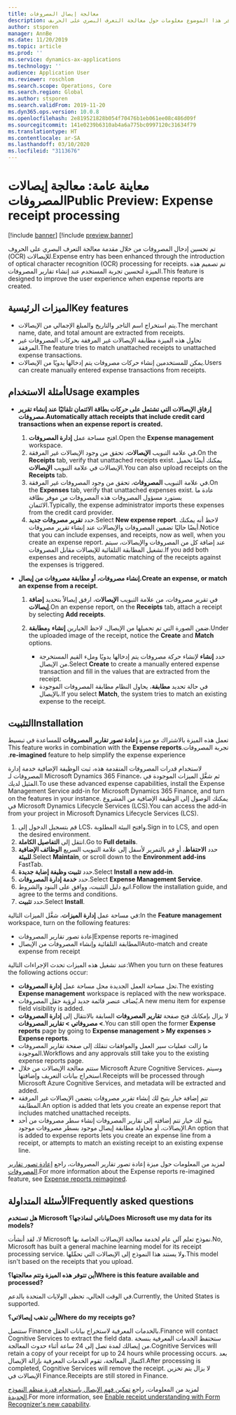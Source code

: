```yaml
---
title: معالجة إيصال المصروفات
description: يوفر هذا الموضوع معلومات حول معالجة التعرف البصري على الحرىف (OCR) للإيصالات. تم تصميم هذه الميزة لتحسين تجربة المستخدم عند إنشاء تقارير المصروفات في Microsoft Dynamics 365 Finance.
author: stsporen
manager: AnnBe
ms.date: 11/20/2019
ms.topic: article
ms.prod: ''
ms.service: dynamics-ax-applications
ms.technology: ''
audience: Application User
ms.reviewer: roschlom
ms.search.scope: Operations, Core
ms.search.region: Global
ms.author: stsporen
ms.search.validFrom: 2019-11-20
ms.dyn365.ops.version: 10.0.8
ms.openlocfilehash: 2e819521828b054f70476b1eb061ee08c486d09f
ms.sourcegitcommit: 141e0239b6310ab4a6a775bc0997120c31634f79
ms.translationtype: HT
ms.contentlocale: ar-SA
ms.lasthandoff: 03/10/2020
ms.locfileid: "3113676"
---
```

# <a name="public-preview-expense-receipt-processing"></a><span data-ttu-id="fa07b-104">معاينة عامة: معالجة إيصالات المصروفات</span><span class="sxs-lookup"><span data-stu-id="fa07b-104">Public Preview: Expense receipt processing</span></span>

[!include [banner](../includes/banner.md)]
[!include [preview banner](../includes/preview-banner.md)]


<span data-ttu-id="fa07b-105">تم تحسين إدخال المصروفات من خلال مقدمة معالجة التعرف البصري على الحروف (OCR) للإيصالات.</span><span class="sxs-lookup"><span data-stu-id="fa07b-105">Expense entry has been enhanced through the introduction of optical character recognition (OCR) processing for receipts.</span></span> <span data-ttu-id="fa07b-106">تم تصميم هذه الميزة لتحسين تجربة المستخدم عند إنشاء تقارير المصروفات.</span><span class="sxs-lookup"><span data-stu-id="fa07b-106">This feature is designed to improve the user experience when expense reports are created.</span></span>

## <a name="key-features"></a><span data-ttu-id="fa07b-107">الميزات الرئيسية</span><span class="sxs-lookup"><span data-stu-id="fa07b-107">Key features</span></span>

- <span data-ttu-id="fa07b-108">يتم استخراج اسم التاجر والتاريخ والمبلغ الإجمالي من الإيصالات.</span><span class="sxs-lookup"><span data-stu-id="fa07b-108">The merchant name, date, and total amount are extracted from receipts.</span></span>
- <span data-ttu-id="fa07b-109">تحاول هذه الميزة مطابقة الإيصالات غير المرفقة بحركات المصروفات غير المرفقة.</span><span class="sxs-lookup"><span data-stu-id="fa07b-109">The feature tries to match unattached receipts to unattached expense transactions.</span></span>
- <span data-ttu-id="fa07b-110">يمكن للمستخدمين إنشاء حركات مصروفات يتم إدخالها يدويًا من الإيصالات.</span><span class="sxs-lookup"><span data-stu-id="fa07b-110">Users can create manually entered expense transactions from receipts.</span></span>

## <a name="usage-examples"></a><span data-ttu-id="fa07b-111">أمثلة الاستخدام</span><span class="sxs-lookup"><span data-stu-id="fa07b-111">Usage examples</span></span>

- <span data-ttu-id="fa07b-112">**إرفاق الإيصالات التي تشتمل على حركات بطاقة الائتمان تلقائيًا عند إنشاء تقرير مصروفات.**</span><span class="sxs-lookup"><span data-stu-id="fa07b-112">**Automatically attach receipts that include credit card transactions when an expense report is created.**</span></span>

    1. <span data-ttu-id="fa07b-113">افتح مساحة عمل **إدارة المصروفات**.</span><span class="sxs-lookup"><span data-stu-id="fa07b-113">Open the **Expense management** workspace.</span></span>
    2. <span data-ttu-id="fa07b-114">في علامة التبويب **الإيصالات**، تحقق من وجود الإيصالات غير المرفقة.</span><span class="sxs-lookup"><span data-stu-id="fa07b-114">On the **Receipts** tab, verify that unattached receipts exist.</span></span> <span data-ttu-id="fa07b-115">يمكنك أيضًا تحميل الإيصالات في علامة التبويب **الإيصالات**.</span><span class="sxs-lookup"><span data-stu-id="fa07b-115">You can also upload receipts on the **Receipts** tab.</span></span>
    3. <span data-ttu-id="fa07b-116">في علامة التبويب **المصروفات**، تحقق من وجود المصروفات غير المرفقة.</span><span class="sxs-lookup"><span data-stu-id="fa07b-116">On the **Expenses** tab, verify that unattached expenses exist.</span></span> <span data-ttu-id="fa07b-117">عادة ما يستورد مسؤول المصروفات هذه المصروفات من موفر بطاقة الائتمان.</span><span class="sxs-lookup"><span data-stu-id="fa07b-117">Typically, the expense administrator imports these expenses from the credit card provider.</span></span>
    4. <span data-ttu-id="fa07b-118">حدد  **تقرير مصروفات جديد**.</span><span class="sxs-lookup"><span data-stu-id="fa07b-118">Select **New expense report**.</span></span> <span data-ttu-id="fa07b-119">لاحظ أنه يمكنك أيضًا حاليًا تضمين المصروفات والإيصالات عند إنشاء تقرير مصروفات.</span><span class="sxs-lookup"><span data-stu-id="fa07b-119">Notice that you can include expenses, and receipts, now as well, when you create an expense report.</span></span> <span data-ttu-id="fa07b-120">عند إضافة كل من المصروفات والإيصالات، سيتم تشغيل المطابقة التلقائية للإيصالات مقابل المصروفات.</span><span class="sxs-lookup"><span data-stu-id="fa07b-120">If you add both expenses and receipts, automatic matching of the receipts against the expenses is triggered.</span></span>

- <span data-ttu-id="fa07b-121">**إنشاء مصروفات، أو مطابقة مصروفات من إيصال.**</span><span class="sxs-lookup"><span data-stu-id="fa07b-121">**Create an expense, or match an expense from a receipt.**</span></span>

    1. <span data-ttu-id="fa07b-122">في تقرير مصروفات، من علامة التبويب **الإيصالات**، ارفق إيصالاً بتحديد **إضافة إيصالات**.</span><span class="sxs-lookup"><span data-stu-id="fa07b-122">On an expense report, on the **Receipts** tab, attach a receipt by selecting **Add receipts**.</span></span>
    2. <span data-ttu-id="fa07b-123">ضمن الصورة التي تم تحميلها من الإيصال، لاحظ الخيارين **إنشاء** و**مطابقة**.</span><span class="sxs-lookup"><span data-stu-id="fa07b-123">Under the uploaded image of the receipt, notice the **Create** and **Match** options.</span></span>

        - <span data-ttu-id="fa07b-124">حدد **إنشاء** لإنشاء حركة مصروفات يتم إدخالها يدويًا وملء القيم المستخرجة من الإيصال.</span><span class="sxs-lookup"><span data-stu-id="fa07b-124">Select **Create** to create a manually entered expense transaction and fill in the values that are extracted from the receipt.</span></span>
        - <span data-ttu-id="fa07b-125">في حالة تحديد **مطابقة**، يحاول النظام مطابقة المصروفات الموجودة بالإيصال.</span><span class="sxs-lookup"><span data-stu-id="fa07b-125">If you select **Match**, the system tries to match an existing expense to the receipt.</span></span>

## <a name="installation"></a><span data-ttu-id="fa07b-126">التثبيت</span><span class="sxs-lookup"><span data-stu-id="fa07b-126">Installation</span></span>

<span data-ttu-id="fa07b-127">تعمل هذه الميزة بالاشتراك مع ميزة **‏‫إعادة تصور تقارير المصروفات** للمساعدة في تبسيط تجربة المصروفات.</span><span class="sxs-lookup"><span data-stu-id="fa07b-127">This feature works in combination with the **Expense reports re-imagined** feature to help simplify the expense experience.</span></span>

<span data-ttu-id="fa07b-128">لاستخدام قدرات المصروفات المتقدمة هذه، ثبت الوظيفة الإضافية خدمة إدارة المصروفات لـ Microsoft Dynamics 365 Finance، ثم شغَّل الميزات الموجودة في المثيل لديك.</span><span class="sxs-lookup"><span data-stu-id="fa07b-128">To use these advanced expense capabilities, install the Expense Management Service add-in for Microsoft Dynamics 365 Finance, and turn on the features in your instance.</span></span> <span data-ttu-id="fa07b-129">يمكنك الوصول إلى الوظيفة الإضافية من المشروع في Microsoft Dynamics Lifecycle Services (LCS).</span><span class="sxs-lookup"><span data-stu-id="fa07b-129">You can access the add-in from your project in Microsoft Dynamics Lifecycle Services (LCS).</span></span>

1. <span data-ttu-id="fa07b-130">قم بتسجيل الدخول إلى LCS، وافتح البيئة المطلوبة.</span><span class="sxs-lookup"><span data-stu-id="fa07b-130">Sign in to LCS, and open the desired environment.</span></span>
2. <span data-ttu-id="fa07b-131">انتقل إلى **التفاصيل الكاملة**.</span><span class="sxs-lookup"><span data-stu-id="fa07b-131">Go to **Full details**.</span></span>
3. <span data-ttu-id="fa07b-132">حدد **الاحتفاظ**، أو قم بالتمرير لأسفل إلى علامة التبويب السريع **الوظائف الإضافية للبيئة**.</span><span class="sxs-lookup"><span data-stu-id="fa07b-132">Select **Maintain**, or scroll down to the **Environment add-ins** FastTab.</span></span>
4. <span data-ttu-id="fa07b-133">حدد **تثبيت وظيفة إضاية جديدة**.</span><span class="sxs-lookup"><span data-stu-id="fa07b-133">Select **Install a new add-in**.</span></span>
5. <span data-ttu-id="fa07b-134">حدد **خدمة إدارة المصروفات**.</span><span class="sxs-lookup"><span data-stu-id="fa07b-134">Select **Expense Management Service**.</span></span>
6. <span data-ttu-id="fa07b-135">اتبع دليل التثبيت، ووافق على البنود والشروط.</span><span class="sxs-lookup"><span data-stu-id="fa07b-135">Follow the installation guide, and agree to the terms and conditions.</span></span>
7. <span data-ttu-id="fa07b-136">حدد **تثبيت**.</span><span class="sxs-lookup"><span data-stu-id="fa07b-136">Select **Install**.</span></span>

<span data-ttu-id="fa07b-137">في مساحة عمل **إدارة الميزات**، شغَّل الميزات التالية:</span><span class="sxs-lookup"><span data-stu-id="fa07b-137">In the **Feature management** workspace, turn on the following features:</span></span>

- <span data-ttu-id="fa07b-138">إعادة تصور تقارير المصروفات</span><span class="sxs-lookup"><span data-stu-id="fa07b-138">Expense reports re-imagined</span></span>
- <span data-ttu-id="fa07b-139">المطابقة التلقائية وإنشاء المصروفات من الإيصال</span><span class="sxs-lookup"><span data-stu-id="fa07b-139">Auto-match and create expense from receipt</span></span>

<span data-ttu-id="fa07b-140">عند تشغيل هذه الميزات تحدث الإجراءات التالية:</span><span class="sxs-lookup"><span data-stu-id="fa07b-140">When you turn on these features the following actions occur:</span></span>

- <span data-ttu-id="fa07b-141">تحل مساحة العمل الجديدة محل مساحة عمل **إدارة المصروفات**.</span><span class="sxs-lookup"><span data-stu-id="fa07b-141">The existing **Expense management** workspace is replaced with the new workspace.</span></span>
- <span data-ttu-id="fa07b-142">يُضاف عنصر قائمة جديد لرؤية حقل المصروفات.</span><span class="sxs-lookup"><span data-stu-id="fa07b-142">A new menu item for expense field visibility is added.</span></span>
- <span data-ttu-id="fa07b-143">لا يزال بإمكانك فتح صفحة **تقارير المصروفات** السابقة بالانتقال إلى **إدارة المصروفات > مصروفاتي > تقارير المصروفات**.</span><span class="sxs-lookup"><span data-stu-id="fa07b-143">You can still open the former **Expense reports** page by going to **Expense management > My expenses > Expense reports**.</span></span>
- <span data-ttu-id="fa07b-144">ما زالت عمليات سير العمل والموافقات تنقلك إلى صفحة تقارير المصروفات الموجودة.</span><span class="sxs-lookup"><span data-stu-id="fa07b-144">Workflows and any approvals still take you to the existing expense reports page.</span></span>
- <span data-ttu-id="fa07b-145">ستتم معالجة الإيصالات من خلال Microsoft Azure Cognitive Services، وسيتم استخراج بيانات التعريف وإضافتها.</span><span class="sxs-lookup"><span data-stu-id="fa07b-145">Receipts will be processed through Microsoft Azure Cognitive Services, and metadata will be extracted and added.</span></span>
- <span data-ttu-id="fa07b-146">تتم إضافة خيار يتيح لك إنشاء تقرير مصروفات يتضمن الإيصالات غير المرفقة المطابقة.</span><span class="sxs-lookup"><span data-stu-id="fa07b-146">An option is added that lets you create an expense report that includes matched unattached receipts.</span></span>
- <span data-ttu-id="fa07b-147">يتيح لك خيار تتم إضافته إلى تقارير المصروفات إنشاء سطر مصروفات من أحد الإيصالات، أو محاولة مطابقة إيصال موجود بسطر مصروفات موجود.</span><span class="sxs-lookup"><span data-stu-id="fa07b-147">An option that is added to expense reports lets you create an expense line from a receipt, or attempts to match an existing receipt to an existing expense line.</span></span>

<span data-ttu-id="fa07b-148">لمزيد من المعلومات حول ميزة ‏‫إعادة تصور تقارير المصروفات‬، راجع [‏‫إعادة تصور تقارير المصروفات‬](ExpenseWorkspaceNew.md).</span><span class="sxs-lookup"><span data-stu-id="fa07b-148">For more information about the Expense reports re-imagined feature, see [Expense reports reimagined](ExpenseWorkspaceNew.md).</span></span>

## <a name="frequently-asked-questions"></a><span data-ttu-id="fa07b-149">الأسئلة المتداولة</span><span class="sxs-lookup"><span data-stu-id="fa07b-149">Frequently asked questions</span></span>

<span data-ttu-id="fa07b-150">**هل تستخدم Microsoft بياناتي لنماذجها؟**</span><span class="sxs-lookup"><span data-stu-id="fa07b-150">**Does Microsoft use my data for its models?**</span></span>

<span data-ttu-id="fa07b-151">لا، لقد أنشأت Microsoft نموذج تعلم آلي عام لخدمة معالجة الإيصالات الخاصة بها.</span><span class="sxs-lookup"><span data-stu-id="fa07b-151">No, Microsoft has built a general machine learning model for its receipt processing service.</span></span> <span data-ttu-id="fa07b-152">ولا يستند هذا النموذج إلى الإيصالات التي تحمِّلها.</span><span class="sxs-lookup"><span data-stu-id="fa07b-152">This model isn't based on the receipts that you upload.</span></span>

<span data-ttu-id="fa07b-153">**أين تتوفر هذه الميزة وتتم معالجتها؟**</span><span class="sxs-lookup"><span data-stu-id="fa07b-153">**Where is this feature available and processed?**</span></span>

<span data-ttu-id="fa07b-154">في الوقت الحالي، تحظى الولايات المتحدة بالدعم.</span><span class="sxs-lookup"><span data-stu-id="fa07b-154">Currently, the United States is supported.</span></span>

<span data-ttu-id="fa07b-155">**أين تذهب إيصالاتي؟**</span><span class="sxs-lookup"><span data-stu-id="fa07b-155">**Where do my receipts go?**</span></span>

<span data-ttu-id="fa07b-156">ستتصل Finance بالخدمات المعرفية لاستخراج بيانات الحقل.</span><span class="sxs-lookup"><span data-stu-id="fa07b-156">Finance will contact Cognitive Services to extract the field data.</span></span> <span data-ttu-id="fa07b-157">ستحتفظ الخدمات المعرفية بنسخة من إيصالك لمدة تصل إلى 24 ساعة أثناء حدوث المعالجة.</span><span class="sxs-lookup"><span data-stu-id="fa07b-157">Cognitive Services will retain a copy of your receipt for up to 24 hours while processing occurs.</span></span> <span data-ttu-id="fa07b-158">بعد اكتمال المعالجة، تقوم الخدمات المعرفية بإزالة الإيصال.</span><span class="sxs-lookup"><span data-stu-id="fa07b-158">After processing is completed, Cognitive Services will remove the receipt.</span></span> <span data-ttu-id="fa07b-159">لا يزال يتم تخزين الإيصالات في Finance.</span><span class="sxs-lookup"><span data-stu-id="fa07b-159">Receipts are still stored in Finance.</span></span>

<span data-ttu-id="fa07b-160">لمزيد من المعلومات، راجع [تمكين فهم الإيصال باستخدام قدرة منظم النموذج الجديدة](https://azure.microsoft.com/blog/enable-receipt-understanding-with-form-recognizer-s-new-capability/).</span><span class="sxs-lookup"><span data-stu-id="fa07b-160">For more information, see [Enable receipt understanding with Form Recognizer's new capability](https://azure.microsoft.com/blog/enable-receipt-understanding-with-form-recognizer-s-new-capability/).</span></span>
